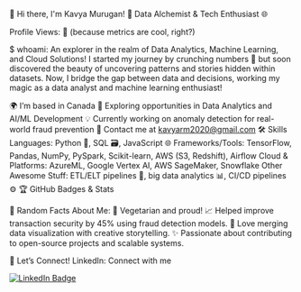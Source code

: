 👋 Hi there, I'm Kavya Murugan!
🚀 Data Alchemist & Tech Enthusiast 🌐

Profile Views: 🧮 (because metrics are cool, right?)

$ whoami: An explorer in the realm of Data Analytics, Machine Learning, and Cloud Solutions!
I started my journey by crunching numbers 🧮 but soon discovered the beauty of uncovering patterns and stories hidden within datasets. Now, I bridge the gap between data and decisions, working my magic as a data analyst and machine learning enthusiast!

🌍 I’m based in Canada
💼 Exploring opportunities in Data Analytics and AI/ML Development
💡 Currently working on anomaly detection for real-world fraud prevention
📧 Contact me at kavyarm2020@gmail.com
🛠️ Skills
Languages: Python 🐍, SQL 🗃️, JavaScript 🌐
Frameworks/Tools: TensorFlow, Pandas, NumPy, PySpark, Scikit-learn, AWS (S3, Redshift), Airflow
Cloud & Platforms: AzureML, Google Vertex AI, AWS SageMaker, Snowflake
Other Awesome Stuff: ETL/ELT pipelines 🚦, big data analytics 📊, CI/CD pipelines ⚙️
🏆 GitHub Badges & Stats

🌟 Random Facts About Me:
🥦 Vegetarian and proud!
📈 Helped improve transaction security by 45% using fraud detection models.
🎨 Love merging data visualization with creative storytelling.
✨ Passionate about contributing to open-source projects and scalable systems.

🔗 Let’s Connect!
LinkedIn: Connect with me
<div id="badges">
  <a href="https://www.linkedin.com/in/kavya-m-36b113109/">
    <img src="https://img.shields.io/badge/LinkedIn-blue?style=for-the-badge&logo=linkedin&logoColor=white" alt="LinkedIn Badge"/>
  </a>
 </div>



